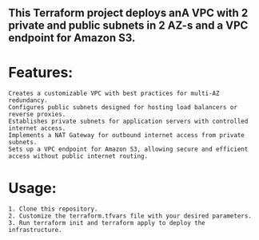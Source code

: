 ## This Terraform project deploys anA VPC with 2 private and public subnets in 2 AZ-s and a VPC endpoint for Amazon S3.

# Features:

    Creates a customizable VPC with best practices for multi-AZ redundancy.
    Configures public subnets designed for hosting load balancers or reverse proxies.
    Establishes private subnets for application servers with controlled internet access.
    Implements a NAT Gateway for outbound internet access from private subnets.
    Sets up a VPC endpoint for Amazon S3, allowing secure and efficient access without public internet routing.

# Usage:

    1. Clone this repository.
    2. Customize the terraform.tfvars file with your desired parameters.
    3. Run terraform init and terraform apply to deploy the infrastructure.
